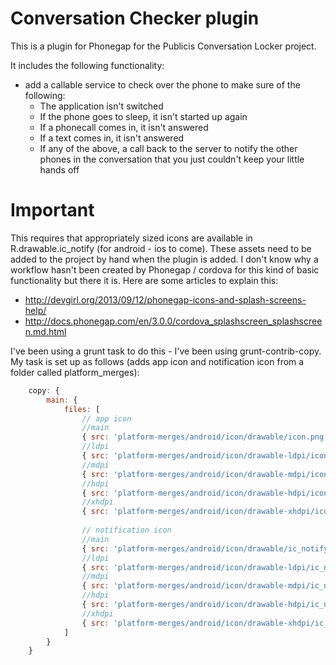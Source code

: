 Conversation Checker plugin
===========================
This is a plugin for Phonegap for the Publicis Conversation Locker project.

It includes the following functionality:

* add a callable service to check over the phone to make sure of the following:
    * The application isn't switched
    * If the phone goes to sleep, it isn't started up again
    * If a phonecall comes in, it isn't answered
    * If a text comes in, it isn't answered
    * If any of the above, a call back to the server to notify the other phones in the conversation that you just couldn't keep your little hands off 

Important
=========
This requires that appropriately sized icons are available in R.drawable.ic_notify (for android - ios to come).
These assets need to be added to the project by hand when the plugin is added. I don't know why a workflow hasn't been created by Phonegap / cordova for this kind of basic functionality but there it is. Here are some articles to explain this:
* http://devgirl.org/2013/09/12/phonegap-icons-and-splash-screens-help/
* http://docs.phonegap.com/en/3.0.0/cordova_splashscreen_splashscreen.md.html

I've been using a grunt task to do this - I've been using grunt-contrib-copy. My task is set up as follows (adds app icon and notification icon from a folder called platform_merges):

```javascript
    copy: {
        main: {
            files: [
                // app icon
                //main
                { src: 'platform-merges/android/icon/drawable/icon.png', dest: 'platforms/android/res/drawable/icon.png' },
                //ldpi
                { src: 'platform-merges/android/icon/drawable-ldpi/icon.png', dest: 'platforms/android/res/drawable-ldpi/icon.png' },
                //mdpi
                { src: 'platform-merges/android/icon/drawable-mdpi/icon.png', dest: 'platforms/android/res/drawable-mdpi/icon.png' },
                //hdpi
                { src: 'platform-merges/android/icon/drawable-hdpi/icon.png', dest: 'platforms/android/res/drawable-hdpi/icon.png' },
                //xhdpi
                { src: 'platform-merges/android/icon/drawable-xhdpi/icon.png', dest: 'platforms/android/res/drawable-xhdpi/icon.png' },
                
                // notification icon
                //main
                { src: 'platform-merges/android/icon/drawable/ic_notify.png', dest: 'platforms/android/res/drawable/ic_notify.png' },
                //ldpi
                { src: 'platform-merges/android/icon/drawable-ldpi/ic_notify.png', dest: 'platforms/android/res/drawable-ldpi/ic_notify.png' },
                //mdpi
                { src: 'platform-merges/android/icon/drawable-mdpi/ic_notify.png', dest: 'platforms/android/res/drawable-mdpi/ic_notify.png' },
                //hdpi
                { src: 'platform-merges/android/icon/drawable-hdpi/ic_notify.png', dest: 'platforms/android/res/drawable-hdpi/ic_notify.png' },
                //xhdpi
                { src: 'platform-merges/android/icon/drawable-xhdpi/ic_notify.png', dest: 'platforms/android/res/drawable-xhdpi/ic_notify.png' },
            ]
        }
    }
```